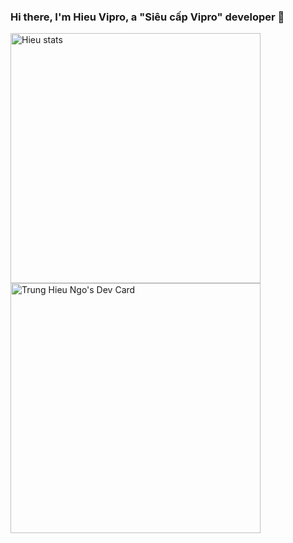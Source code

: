 ### Hi there, I'm Hieu Vipro, a "Siêu cấp Vipro" developer 👋
<a href="https://github-readme-stats.vercel.app/api?username=hieunt176&theme=dark&show_icons=true"><img src="https://github-readme-stats.vercel.app/api?username=hieunt176&theme=dark&show_icons=true" width="400" alt="Hieu stats"/></a>
<br>
<a href="https://app.daily.dev/hieu_vipro"><img src="https://api.daily.dev/devcards/aec7381361384de4aad491def24881fd.png?r=hds" width="400" alt="Trung Hieu Ngo's Dev Card"/></a>


<!--
**hieunt176/hieunt176** is a ✨ _special_ ✨ repository because its `README.md` (this file) appears on your GitHub profile.

Here are some ideas to get you started:

- 🔭 I’m currently working on ...
- 🌱 I’m currently learning ...
- 👯 I’m looking to collaborate on ...
- 🤔 I’m looking for help with ...
- 💬 Ask me about ...
- 📫 How to reach me: ...
- 😄 Pronouns: ...
- ⚡ Fun fact: ...
-->
